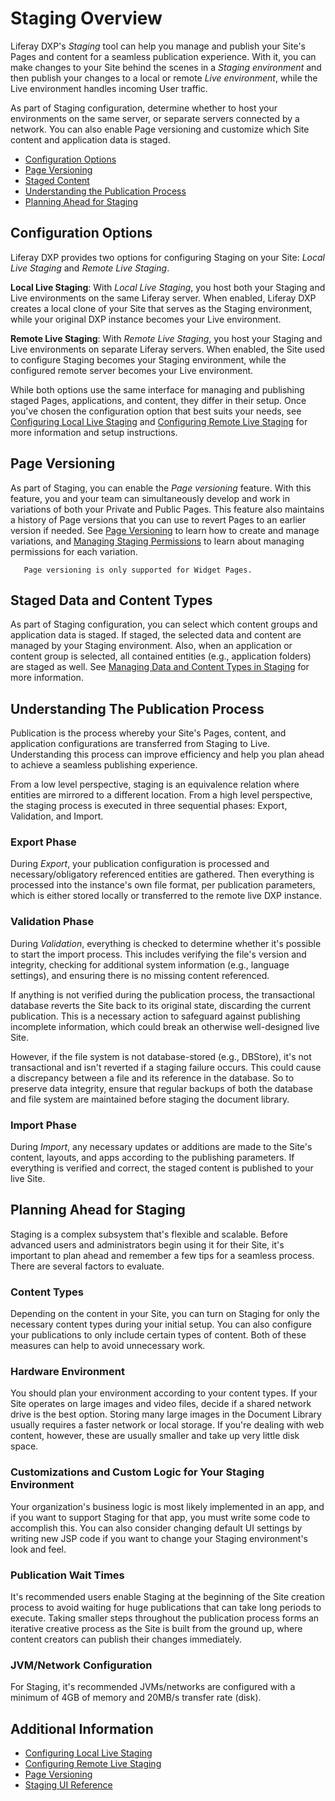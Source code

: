 # Staging Overview

Liferay DXP's *Staging* tool can help you manage and publish your Site's Pages and content for a seamless publication experience. With it, you can make changes to your Site behind the scenes in a *Staging environment* and then publish your changes to a local or remote *Live environment*, while the Live environment handles incoming User traffic.

As part of Staging configuration, determine whether to host your environments on the same server, or separate servers connected by a network. You can also enable Page versioning and customize which Site content and application data is staged.

* [Configuration Options](#staging-configuration-options)
* [Page Versioning](#page-versioning)
* [Staged Content](#staged-content)
* [Understanding the Publication Process](#understanding-the-publication-process)
* [Planning Ahead for Staging](#planning-ahead-for-staging)

## Configuration Options

Liferay DXP provides two options for configuring Staging on your Site: *Local Live Staging* and *Remote Live Staging*.

**Local Live Staging**: With *Local Live Staging*, you host both your Staging and Live environments on the same Liferay server. When enabled, Liferay DXP creates a local clone of your Site that serves as the Staging environment, while your original DXP instance becomes your Live environment.

**Remote Live Staging**: With *Remote Live Staging*, you host your Staging and Live environments on separate Liferay servers. When enabled, the Site used to configure Staging becomes your Staging environment, while the configured <!--w/c--> remote server becomes your Live environment.

While both options use the same interface for managing and publishing staged Pages, applications, and content, they differ in their setup. Once you've chosen the configuration option that best suits your needs, see [Configuring Local Live Staging](./configuring-local-live-staging.md) and [Configuring Remote Live Staging](./configuring-remote-live-staging.md) for more information and setup instructions.

## Page Versioning

As part of Staging, you can enable the *Page versioning* feature. With this feature, you and your team can simultaneously develop and work in variations of both your Private and Public Pages. This feature also maintains a history of Page versions that you can use to revert Pages to an earlier version if needed. See [Page Versioning](./page-versioning.md) to learn how to create and manage variations, and [Managing Staging Permissions](./managing-staging-permissions.md) to learn about managing permissions for each variation.

```note::
   Page versioning is only supported for Widget Pages.
```

## Staged Data and Content Types

As part of Staging configuration, you can select which content groups and application data is staged. If staged, the selected data and content are managed by your Staging environment. Also, when an application or content group is selected, all contained entities (e.g., application folders) are staged as well. See [Managing Data and Content Types in Staging](./managing-data-and-content-types-in-staging.md) for more information.

## Understanding The Publication Process

Publication is the process whereby your Site's Pages, content, and application configurations are transferred from Staging to Live. Understanding this process can improve efficiency and help you plan ahead to achieve a seamless publishing experience.

From a low level perspective, staging is an equivalence relation where entities are mirrored to a different location. From a high level perspective, the staging process is executed in three sequential phases: Export, Validation, and Import.

### Export Phase

During *Export*, your publication configuration is processed and necessary/obligatory<!--w/c--> referenced entities are gathered. Then everything is processed into the instance's own file format, per publication parameters,<!--necessary clause?--> which is either stored locally or transferred to the remote live DXP instance.

### Validation Phase

During *Validation*, everything is checked to determine whether it's possible to start the import process. This includes verifying the file's version and integrity, checking for additional system information (e.g., language settings), and ensuring there is no missing content referenced. <!--awk, necessary wording?-->

If anything is not verified during the publication process, the transactional database reverts the Site back to its original state, discarding the current publication. This is a necessary action to safeguard against publishing incomplete information, which could break an otherwise well-designed live Site.

However, if the file system is not database-stored (e.g., DBStore), it's not transactional and isn't reverted if a staging failure occurs. This could cause a discrepancy between a file and its reference in the database. So to preserve data integrity, ensure that regular backups of both the database and file system are maintained before staging the document library.

### Import Phase

During *Import*, any necessary updates or additions are made to the Site's content, layouts, and apps according to the publishing parameters. If everything is verified and correct, the staged content is published to your live Site.

## Planning Ahead for Staging

Staging is a complex subsystem that's flexible and scalable. Before advanced users and administrators begin using it for their Site, it's important to plan ahead and remember a few tips for a seamless process. There are several factors to evaluate.

### Content Types

Depending on the content in your Site, you can turn on Staging for only the necessary content types during your initial setup. You can also configure your publications to only include certain types of content. Both of these measures can help to avoid unnecessary work.

### Hardware Environment

You should plan your environment according to your content types. If your Site operates on large images and video files, decide if a shared network drive is the best option. Storing many large images in the Document Library usually requires a faster network or local storage. If you're dealing with web content, however, these are usually smaller and take up very little disk space.

### Customizations and Custom Logic for Your Staging Environment

Your organization's business logic is most likely implemented in an app, and if you want to support Staging for that app, you must write some code to accomplish this. You can also consider changing default UI settings by writing new JSP code if you want to change your Staging environment's look and feel.

### Publication Wait Times

It's recommended users enable Staging at the beginning of the Site creation process to avoid waiting for huge publications that can take long periods to execute. Taking smaller steps throughout the publication process forms an iterative creative process as the Site is built from the ground up, where content creators can publish their changes immediately.

### JVM/Network Configuration

For Staging, it's recommended JVMs/networks are configured with a minimum of 4GB of memory and 20MB/s transfer rate (disk).

## Additional Information

* [Configuring Local Live Staging](./configuring-local-live-staging.md)
* [Configuring Remote Live Staging](./configuring-remote-live-staging.md)
* [Page Versioning](./page-versioning.md)
* [Staging UI Reference](./staging-ui-reference.md)
